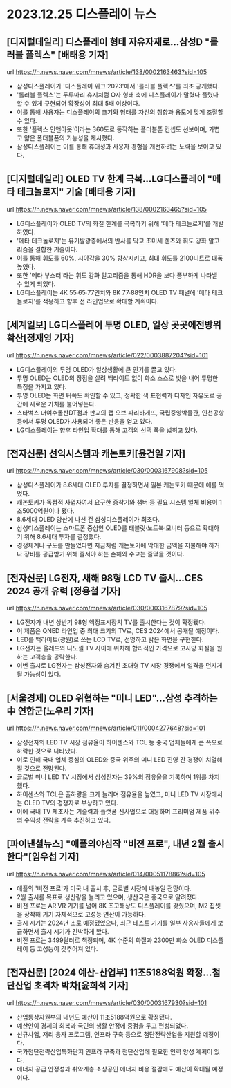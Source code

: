 # 2023.12.25 디스플레이 뉴스

## [디지털데일리] 디스플레이 형태 자유자재로…삼성D "롤러블 플렉스" [배태용 기자]
url:https://n.news.naver.com/mnews/article/138/0002163463?sid=105
- 삼성디스플레이가 '디스플레이 위크 2023'에서 '롤러블 플렉스'를 최초 공개했다.
- '롤러블 플렉스'는 두루마리 휴지처럼 O자 형태 축에 디스플레이가 말렸다 풀렸다 할 수 있게 구현되어 확장성이 최대 5배 이상이다.
- 이를 통해 사용자는 디스플레이의 크기와 형태를 자신의 취향과 용도에 맞게 조절할 수 있다.
- 또한 '플렉스 인앤아웃'이라는 360도로 동작하는 폴더블폰 컨셉도 선보이며, 가볍고 얇은 폴더블폰의 가능성을 제시했다.
- 삼성디스플레이는 이를 통해 휴대성과 사용자 경험을 개선하려는 노력을 보이고 있다.

## [디지털데일리] OLED TV 한계 극복…LG디스플레이 "메타 테크놀로지" 기술 [배태용 기자]
url:https://n.news.naver.com/mnews/article/138/0002163465?sid=105
- LG디스플레이가 OLED TV의 화질 한계를 극복하기 위해 '메타 테크놀로지'를 개발하였다.
- '메타 테크놀로지'는 유기발광층에서의 반사를 막고 초미세 렌즈와 휘도 강화 알고리즘을 결합한 기술이다.
- 이를 통해 휘도를 60%, 시야각을 30% 향상시키고, 최대 휘도를 2100니트로 대폭 높였다.
- 또한 '메타 부스터'라는 휘도 강화 알고리즘을 통해 HDR을 보다 풍부하게 나타낼 수 있게 되었다.
- LG디스플레이는 4K 55∙65∙77인치와 8K 77∙88인치 OLED TV 패널에 '메타 테크놀로지'를 적용하고 향후 전 라인업으로 확대할 계획이다.

## [세계일보] LG디스플레이 투명 OLED, 일상 곳곳에전방위 확산[정재영 기자]
url:https://n.news.naver.com/mnews/article/022/0003887204?sid=101
- LG디스플레이의 투명 OLED가 일상생활에 큰 인기를 끌고 있다.
- 투명 OLED는 OLED의 장점을 살려 백라이트 없이 화소 스스로 빛을 내어 투명한 특징을 가지고 있다.
- 투명 OLED는 화면 뒤쪽도 확인할 수 있고, 정확한 색 표현력과 디자인 자유도로 공간에 새로운 가치를 불어넣는다.
- 스타벅스 더여수돌산DT점과 판교의 랩 오브 파리바게뜨, 국립중앙박물관, 인천공항 등에서 투명 OLED가 사용되며 좋은 반응을 얻고 있다.
- LG디스플레이는 향후 라인업 확대를 통해 고객의 선택 폭을 넓히고 있다.

## [전자신문] 선익시스템과 캐논토키[윤건일 기자]
url:https://n.news.naver.com/mnews/article/030/0003167908?sid=105
- 삼성디스플레이가 8.6세대 OLED 투자를 결정하면서 일본 캐논토키 때문에 애를 먹었다.
- 캐논토키가 독점적 사업자여서 요구한 증착기와 챔버 등 필요 시스템 일체 비용이 1조5000억원이나 됐다.
- 8.6세대 OLED 양산에 나선 건 삼성디스플레이가 최초다.
- 삼성디스플레이는 스마트폰 중심인 OLED를 태블릿·노트북·모니터 등으로 확대하기 위해 8.6세대 투자를 결정했다.
- 경쟁체계나 구도를 만들었다면 지금처럼 캐논토키에 막대한 금액을 지불해야 하거나 장비를 공급받기 위해 줄서야 하는 손해와 수고는 줄었을 것이다.

## [전자신문] LG전자, 새해 98형 LCD TV 출시...CES 2024 공개 유력 [정용철 기자]
url:https://n.news.naver.com/mnews/article/030/0003167879?sid=105
- LG전자가 내년 상반기 98형 액정표시장치 TV를 출시한다는 것이 확정됐다.
- 이 제품은 QNED 라인업 중 최대 크기의 TV로, CES 2024에서 공개될 예정이다.
- LED를 백라이트(광원)로 쓰는 LCD TV로, 선명하고 밝은 화면을 구현한다.
- LG전자는 올레드와 나노셀 TV 사이에 위치해 합리적인 가격으로 고사양 화질을 원하는 고객층을 공략한다.
- 이번 출시로 LG전자는 삼성전자와 숨겨진 초대형 TV 시장 경쟁에서 일격을 던지게 될 가능성이 있다.

## [서울경제] OLED 위협하는 "미니 LED"…삼성 추격하는 中 연합군[노우리 기자]
url:https://n.news.naver.com/mnews/article/011/0004277648?sid=101
- 삼성전자의 LED TV 시장 점유율이 하이센스와 TCL 등 중국 업체들에게 큰 폭으로 하락한 것으로 나타났다.
- 이로 인해 국내 업체 중심의 OLED와 중국 위주의 미니 LED 진영 간 경쟁이 치열해질 것으로 전망된다.
- 글로벌 미니 LED TV 시장에서 삼성전자는 39%의 점유율을 기록하며 1위를 차지했다.
- 하이센스와 TCL은 출하량을 크게 늘리며 점유율을 높였고, 미니 LED TV 시장에서는 OLED TV의 경쟁자로 부상하고 있다.
- 이에 국내 TV 제조사는 기술력과 플랫폼 신사업으로 대응하며 프리미엄 제품 위주의 수익성 전략을 계속 추진하고 있다.

## [파이낸셜뉴스] "애플의야심작 "비전 프로", 내년 2월 출시한다"[임우섭 기자]
url:https://n.news.naver.com/mnews/article/014/0005117886?sid=105
- 애플의 '비전 프로'가 미국 내 출시 후, 글로벌 시장에 내놓일 전망이다.
- 2월 출시를 목표로 생산량을 늘리고 있으며, 생산국은 중국으로 알려졌다.
- 비전 프로는 AR·VR 기기를 넘어 8K 초고해상도 디스플레이를 갖췄으며, M2 칩셋을 장착해 기기 자체적으로 고성능 연산이 가능하다.
- 출시 시기는 2024년 초로 예정됐었으나, 최근 테스트 기기를 일부 사용자들에게 보급하면서 출시 시기가 긴박하게 봤다.
- 비전 프로는 3499달러로 책정되며, 4K 수준의 화질과 2300만 화소 OLED 디스플레이 등 고성능이 갖추어져 있다.

## [전자신문] [2024 예산-산업부] 11조5188억원 확정…첨단산업 초격차 박차[윤희석 기자]
url:https://n.news.naver.com/mnews/article/030/0003167930?sid=101
- 산업통상자원부의 내년도 예산이 11조5188억원으로 확정됐다.
- 예산안이 경제의 회복과 국민의 생활 안정에 중점을 두고 편성되었다.
- 신규사업, 저리 융자 프로그램, 인프라 구축 등으로 첨단전략산업을 지원할 예정이다.
- 국가첨단전략산업특화단지 인프라 구축과 첨단산업에 필요한 인력 양성 계획이 있다.
- 에너지 공급 안정성과 취약계층·소상공인 에너지 비용 절감에도 예산이 확대될 예정이다.
